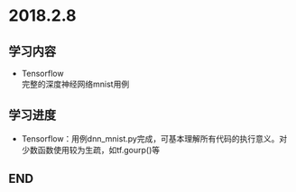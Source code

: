 # 2018.2.8  
## 学习内容  
* Tensorflow  
完整的深度神经网络mnist用例  

## 学习进度  
* Tensorflow：用例dnn_mnist.py完成，可基本理解所有代码的执行意义。对少数函数使用较为生疏，如tf.gourp()等  

## END
